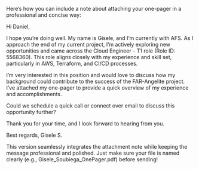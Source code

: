 Here’s how you can include a note about attaching your one-pager in a professional and concise way:

Hi Daniel,

I hope you’re doing well. My name is Gisele, and I’m currently with AFS. As I approach the end of my current project, I’m actively exploring new opportunities and came across the Cloud Engineer - T1 role (Role ID: 5568360). This role aligns closely with my experience and skill set, particularly in AWS, Terraform, and CI/CD processes.

I’m very interested in this position and would love to discuss how my background could contribute to the success of the FAR-Angelite project. I’ve attached my one-pager to provide a quick overview of my experience and accomplishments.

Could we schedule a quick call or connect over email to discuss this opportunity further?

Thank you for your time, and I look forward to hearing from you.

Best regards,
Gisele S.

This version seamlessly integrates the attachment note while keeping the message professional and polished. Just make sure your file is named clearly (e.g., Gisele_Soubiega_OnePager.pdf) before sending!